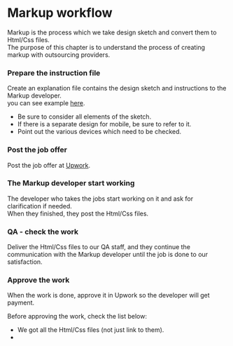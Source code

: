 # Markup workflow

Markup is the process which we take design sketch and convert them to Html/Css files.  
The purpose of this chapter is to understand the process of creating markup with outsourcing providers.

### Prepare the instruction file

Create an explanation file contains the design sketch and instructions to the Markup developer.  
you can see example [here](https://docs.google.com/spreadsheets/d/1GUch-TRll47WAbuLORqHeElqrEHolMTPg6kFnU97ItY/edit#gid=0).

* Be sure to consider all elements of the sketch.
* If there is a separate design for mobile, be sure to refer to it.
* Point out the various devices which need to be checked.

### Post the job offer

Post the job offer at [Upwork](https://www.upwork.com/c/3474169/jobs/new).

### The Markup developer start working

The developer who takes the jobs start working on it and ask for clarification if needed.  
When they finished, they post the Html/Css files.

### QA - check the work

Deliver the Html/Css files to our QA staff, and they continue the communication with the Markup developer until the job is done to our satisfaction.

### Approve the work

When the work is done, approve it in Upwork so the developer will get payment.

Before approving the work, check the list below:

* We got all the Html/Css files \(not just link to them\).
* 


